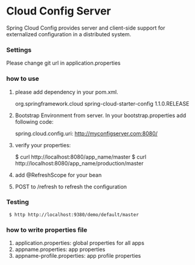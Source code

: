 Cloud Config Server
=====================================
Spring Cloud Config provides server and client-side support for externalized configuration in a distributed system.


### Settings

Please change git url in application.properties

### how to use

1. please add dependency in your pom.xml.


    <dependency>
           <groupId>org.springframework.cloud</groupId>
           <artifactId>spring-cloud-starter-config</artifactId>
           <version>1.1.0.RELEASE</version>
    </dependency>

2. Bootstrap Environment from server. In your bootstrap.properties add following code:


    spring.cloud.config.uri: http://myconfigserver.com:8080/

3. verify your properties:


    $ curl http://localhost:8080/app_name/master
    $ curl http://localhost:8080/app_name/production/master

4. add @RefreshScope for your bean
5. POST to /refresh to refresh the configuration

### Testing

     $ http http://localhost:9380/demo/default/master

### how to write properties file

1. application.properties: global properties for all apps
2. appname.properties: app properties
3. appname-profile.properties: app profile properties


